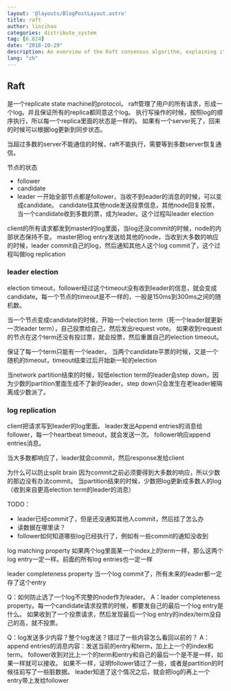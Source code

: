 ```yaml
---
layout: '@layouts/BlogPostLayout.astro'
title: raft
author: linzihao
categories: distribute_system
tag: [6.824]
date: "2018-10-29"
description: An overview of the Raft consensus algorithm, explaining its key components including leader election and log replication. This post covers the basics of how Raft ensures consistency across distributed systems, handles network partitions, and maintains a replicated state machine.
lang: "zh"
---
```


## Raft
是一个replicate state machine的protocol。
raft管理了用户的所有请求，形成一个log。并且保证所有的replica都同意这个log。
执行写操作的时候，按照log的顺序执行，所以每一个replica里面的状态是一样的。
如果有一个server死了，回来的时候可以根据log更新到同步状态。

当超过多数的server不能通信的时候，raft不能执行，需要等到多数server恢复通信。

节点的状态
- follower
- candidate
- leader
一开始全部节点都是follower，当收不到leader的消息的时候，可以变成candidate。
candidate往其他node发送投票信息，其他node回复投票，当一个candidate收到多数的票，成为leader。这个过程叫leader election

client的所有请求都发到master的log里面，当log还没commit的时候，node的内部状态保持不变。
master把log entry发送给其他的node，当收到大多数的响应的时候，leader commit自己的log，然后通知其他人这个log commit了，这个过程叫做log replication

### leader election
election timeout，follower经过这个timeout没有收到leader的信息，就会变成candidate。每一个节点的timeout是不一样的，一般是150ms到300ms之间的随机数。

当一个节点变成candidate的时候，开始一个election term（死一个leader就更新一次leader term），自己投票给自己，然后发出request vote。
如果收到request的节点在这个term还没有投过票，就会投票，然后重置自己的election timeout。

保证了每一个term只能有一个leader。
当两个candidate平票的时候，又是一个随机的timeout，timeout结束过后开始新一轮的election

当network partition结束的时候，较低election term的leader会step down，因为少数的partition里面生成不了新的leader。step down只会发生在老leader被隔离成少数派了。

### log replication
client把请求写到leader的log里面。
leader发出Append entries的消息给follower，每一个heartbeat timeout，就会发送一次。
follower响应append entries消息。

当大多数都响应了，leader就会commit，然后response发给client

为什么可以防止split brain
因为commit之前必须要得到大多数的响应，所以少数的那边没有办法commit。
当partition结束的时候，少数把log更新成多数人的log（收到来自更高election term的leader的消息）


TODO：
- leader已经commit了，但是还没通知其他人commit，然后挂了怎么办
- 读数据在哪里读？
- follower如何知道哪些log已经执行了，例如有一些commit的通知没收到

log matching property
如果两个log里面某一个index上的term一样，那么这两个log entry一定一样。前面的所有log entries也一定一样

leader completeness property
当一个log commit了，所有未来的leader都一定存了这个entry


Q：如何防止选了一个log不完整的node作为leader。
A：leader completeness property。每一个candidate请求投票的时候，都要发自己的最后一个log entry是什么。
如果收到了一个投票请求，然后发现最后一个log entry的index/term没自己的高，就不投票。


Q：log发送多少内容？整个log发送？错过了一些内容怎么看回以前的？
A：append entries的消息内容：发送当前的entry和term，加上上一个的index和term。
follower收到对比上一个的term和entry和自己的最后一个是不是一样，如果一样就可以接收。
如果不一样，证明follower错过了一些，或者是partition的时候往前写了一些脏数据。
leader知道了这个情况之后，就会把log的再上一个entry带上发给follower